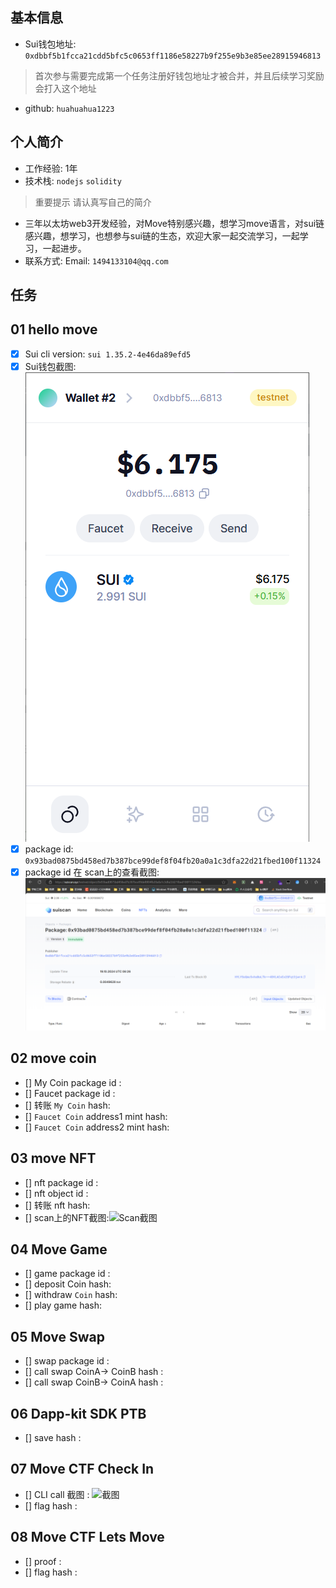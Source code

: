 ## 基本信息
- Sui钱包地址: `0xdbbf5b1fcca21cdd5bfc5c0653ff1186e58227b9f255e9b3e85ee28915946813`
> 首次参与需要完成第一个任务注册好钱包地址才被合并，并且后续学习奖励会打入这个地址
- github: `huahuahua1223`

## 个人简介
- 工作经验: 1年
- 技术栈: `nodejs` `solidity`
> 重要提示 请认真写自己的简介
- 三年以太坊web3开发经验，对Move特别感兴趣，想学习move语言，对sui链感兴趣，想学习，也想参与sui链的生态，欢迎大家一起交流学习，一起学习，一起进步。
- 联系方式: Email: `1494133104@qq.com` 

## 任务

##   01 hello move  
- [x] Sui cli version: `sui 1.35.2-4e46da89efd5`
- [x] Sui钱包截图: ![Sui钱包截图](./images/suiet.png)
- [x] package id: `0x93bad0875bd458ed7b387bce99def8f04fb20a0a1c3dfa22d21fbed100f11324`
- [x] package id 在 scan上的查看截图:![Scan截图](./images/hello_scan.png)

##   02 move coin
- [] My Coin package id : 
- [] Faucet package id : 
- [] 转账 `My Coin` hash:
- [] `Faucet Coin` address1 mint hash:
- [] `Faucet Coin` address2 mint hash:

##   03 move NFT
- [] nft package id :
- [] nft object id : 
- [] 转账 nft  hash:
- [] scan上的NFT截图:![Scan截图](./images/你的图片地址)

##   04 Move Game
- [] game package id :
- [] deposit Coin hash:
- [] withdraw `Coin` hash:
- [] play game hash:

##   05 Move Swap
- [] swap package id :
- [] call swap CoinA-> CoinB  hash :
- [] call swap CoinB-> CoinA  hash :

##   06 Dapp-kit SDK PTB
- [] save hash :

##   07 Move CTF Check In
- [] CLI call 截图 : ![截图](./images/你的图片地址)
- [] flag hash :

##   08 Move CTF Lets Move
- [] proof : 
- [] flag hash :
